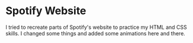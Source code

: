# Spotify Website

I tried to recreate parts of Spotify's website to practice my HTML and CSS skills.
I changed some things and added some animations here and there.
